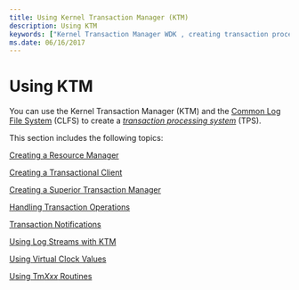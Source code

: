 ```yaml
---
title: Using Kernel Transaction Manager (KTM)
description: Using KTM
keywords: ["Kernel Transaction Manager WDK , creating transaction processing systems", "KTM WDK , creating transaction processing systems", "transaction processing systems WDK KTM , creating transaction processing systems", "TPS WDK KTM , creating TPSs"]
ms.date: 06/16/2017
---
```


# Using KTM


You can use the Kernel Transaction Manager (KTM) and the [Common Log File System](introduction-to-the-common-log-file-system.md) (CLFS) to create a [*transaction processing system*](transaction-processing-terms.md#ktm-term-transaction-processing-system) (TPS).

This section includes the following topics:

[Creating a Resource Manager](creating-a-resource-manager.md)

[Creating a Transactional Client](creating-a-transactional-client.md)

[Creating a Superior Transaction Manager](creating-a-superior-transaction-manager.md)

[Handling Transaction Operations](handling-transaction-operations.md)

[Transaction Notifications](transaction-notifications.md)

[Using Log Streams with KTM](using-log-streams-with-ktm.md)

[Using Virtual Clock Values](using-virtual-clock-values.md)

[Using Tm*Xxx* Routines](using-tmxxx-routines.md)

 

 




